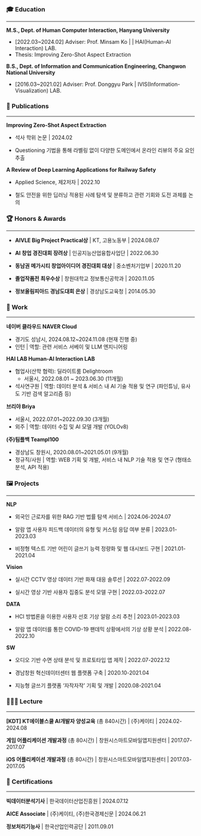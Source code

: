 ### 🎓 Education
---
**M.S., Dept. of Human Computer Interaction, Hanyang University**
- [2022.03~2024.02] Adviser: Prof. Minsam Ko |  | HAI(Human-AI Interaction) LAB.
- Thesis: Improving Zero-Shot Aspect Extraction
  
**B.S., Dept. of Information and Communication Engineering, Changwon National University**
- [2016.03~2021.02] Adviser: Prof. Donggyu Park | IVIS(Information-Visualization) LAB.



### 📃 Publications
---
**Improving Zero-Shot Aspect Extraction**

- 석사 학위 논문 | 2024.02

- Questioning 기법을 통해 라벨링 없이 다양한 도메인에서 온라인 리뷰의 주요 요인 추출

**A Review of Deep Learning Applications for Railway Safety**

- Applied Science, 제2저자 | 2022.10

- 철도 안전을 위한 딥러닝 적용된 사례 탐색 및 분류하고 관련 기회와 도전 과제를 논의


### 🏆 Honors & Awards

---

- **AIVLE Big Project Practical상** | KT, 고용노동부 | 2024.08.07

- **AI 창업 경진대회 장려상** | 인공지능산업융합사업단 | 2022.06.30

- **동남권 메가시티 창업아이디어 경진대회 대상** | 중소벤처기업부 | 2020.11.20

- **졸업작품전 최우수상** | 창원대학교 정보통신공학과 | 2020.11.05

- **정보올림피아드 경남도대회 은상** | 경상남도교육청 | 2014.05.30


### 💼 Work

---

**네이버 클라우드 NAVER Cloud**

- 경기도 성남시, 2024.08.12~2024.11.08 (현재 진행 중)
- 인턴 | 역할: 관련 서비스 서베이 및 LLM 엔지니어링

**HAI LAB Human-AI Interaction LAB**

- 협업사(산학 협력): 딜라이트룸 Delightroom
    - 서울시, 2022.08.01 ~ 2023.06.30 (11개월)
- 석사연구원 | 역할: 데이터 분석 & 서비스 내 AI 기술 적용 및 연구 (파인튜닝, 유사도 기반 검색 알고리즘 등)

**브리야 Briya**

- 서울시, 2022.07.01~2022.09.30 (3개월)
- 외주 | 역할: 데이터 수집 및 AI 모델 개발 (YOLOv8)

**(주)팀플백 Teampl100**

- 경상남도 창원시,  2020.08.01~2021.05.01 (9개월)
- 정규직/사원 | 역할: WEB 기획 및 개발, 서비스 내 NLP 기술 적용 및 연구 (형태소 분석, API 적용)

### 🖼️ Projects

---

**NLP**

- 외국인 근로자를 위한 RAG 기반 법률 탐색 서비스 | 2024.06-2024.07

- 알람 앱 사용자 피드백 데이터의 유형 및 커스텀 응답 여부 분류 | 2023.01-2023.03

- 비정형 텍스트 기반 어린이 글쓰기 능력 정량화 및 웹 대시보드 구현 | 2021.01-2021.04

**Vision**

- 실시간 CCTV 영상 데이터 기반 화재 대응 솔루션 | 2022.07-2022.09

- 실시간 영상 기반 사용자 집중도 분석 모델 구현 | 2022.03-2022.07


**DATA**

- HCI 방법론을 이용한 사용자 선호 기상 알람 소리 추천 | 2023.01-2023.03

- 알람 앱 데이터를 통한 COVID-19 팬데믹 상황에서의 기상 상황 분석 | 2022.08-2022.10



**SW**

- 오디오 기반 수면 상태 분석 및 프로토타입 앱 제작 | 2022.07-2022.12

- 경남창원 혁신데이터센터 웹 플랫폼 구축 | 2020.10-2021.04

- 지능형 글쓰기 플랫폼 ‘자작자작’ 기획 및 개발 | 2020.08-2021.04




### 👨🏻‍🏫 Lecture
---
**[KDT] KT에이블스쿨 AI개발자 양성교육** (총 840시간) | (주)케이티 | 2024.02-2024.08

**게임 어플리케이션 개발과정** (총 80시간) | 창원시스마트모바일앱지원센터 | 2017.07-2017.07

**iOS 어플리케이션 개발과정** (총 80시간) | 창원시스마트모바일앱지원센터 | 2017.03-2017.05



### 🪪 Certifications
---

**빅데이터분석기사** | 한국데이터산업진흥원 | 2024.07.12

**AICE Associate** | (주)케이티, (주)한국경제신문 | 2024.06.21

**정보처리기능사** | 한국산업인력공단 | 2011.09.01


